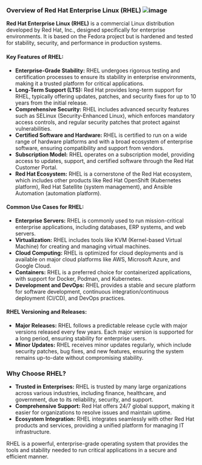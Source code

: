 ### **Overview of Red Hat Enterprise Linux (RHEL)** ![image](https://github.com/user-attachments/assets/e5b6a993-0b3b-4f9e-8267-d3aed8b27c24)


**Red Hat Enterprise Linux (RHEL)** is a commercial Linux distribution developed by Red Hat, Inc., designed specifically for enterprise environments. It is based on the Fedora project but is hardened and tested for stability, security, and performance in production systems.

#### **Key Features of RHEL:**
- **Enterprise-Grade Stability:** RHEL undergoes rigorous testing and certification processes to ensure its stability in enterprise environments, making it a trusted platform for critical applications.
- **Long-Term Support (LTS):** Red Hat provides long-term support for RHEL, typically offering updates, patches, and security fixes for up to 10 years from the initial release.
- **Comprehensive Security:** RHEL includes advanced security features such as SELinux (Security-Enhanced Linux), which enforces mandatory access controls, and regular security patches that protect against vulnerabilities.
- **Certified Software and Hardware:** RHEL is certified to run on a wide range of hardware platforms and with a broad ecosystem of enterprise software, ensuring compatibility and support from vendors.
- **Subscription Model:** RHEL operates on a subscription model, providing access to updates, support, and certified software through the Red Hat Customer Portal.
- **Red Hat Ecosystem:** RHEL is a cornerstone of the Red Hat ecosystem, which includes other products like Red Hat OpenShift (Kubernetes platform), Red Hat Satellite (system management), and Ansible Automation (automation platform).

#### **Common Use Cases for RHEL:**
- **Enterprise Servers:** RHEL is commonly used to run mission-critical enterprise applications, including databases, ERP systems, and web servers.
- **Virtualization:** RHEL includes tools like KVM (Kernel-based Virtual Machine) for creating and managing virtual machines.
- **Cloud Computing:** RHEL is optimized for cloud deployments and is available on major cloud platforms like AWS, Microsoft Azure, and Google Cloud.
- **Containers:** RHEL is a preferred choice for containerized applications, with support for Docker, Podman, and Kubernetes.
- **Development and DevOps:** RHEL provides a stable and secure platform for software development, continuous integration/continuous deployment (CI/CD), and DevOps practices.

#### **RHEL Versioning and Releases:**
- **Major Releases:** RHEL follows a predictable release cycle with major versions released every few years. Each major version is supported for a long period, ensuring stability for enterprise users.
- **Minor Updates:** RHEL receives minor updates regularly, which include security patches, bug fixes, and new features, ensuring the system remains up-to-date without compromising stability.

### **Why Choose RHEL?**
- **Trusted in Enterprises:** RHEL is trusted by many large organizations across various industries, including finance, healthcare, and government, due to its reliability, security, and support.
- **Comprehensive Support:** Red Hat offers 24/7 global support, making it easier for organizations to resolve issues and maintain uptime.
- **Ecosystem Integration:** RHEL integrates seamlessly with other Red Hat products and services, providing a unified platform for managing IT infrastructure.

RHEL is a powerful, enterprise-grade operating system that provides the tools and stability needed to run critical applications in a secure and efficient manner.
